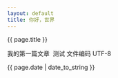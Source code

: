 ```yaml
---
layout: default
title: 你好，世界
---
```

{{ page.title }}

我的第一篇文章  测试  文件编码 UTF-8

{{ page.date | date_to_string }}

